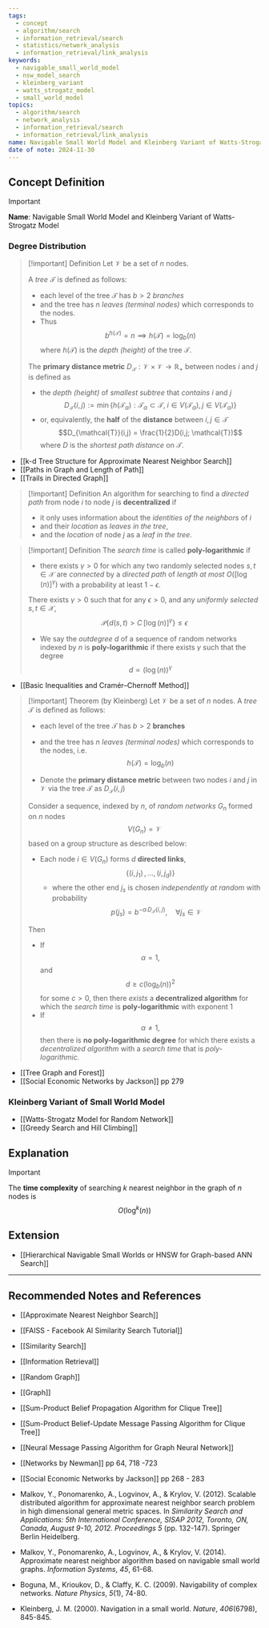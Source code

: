 ```yaml
---
tags:
  - concept
  - algorithm/search
  - information_retrieval/search
  - statistics/network_analysis
  - information_retrieval/link_analysis
keywords:
  - navigable_small_world_model
  - nsw_model_search
  - kleinberg_variant
  - watts_strogatz_model
  - small_world_model
topics:
  - algorithm/search
  - network_analysis
  - information_retrieval/search
  - information_retrieval/link_analysis
name: Navigable Small World Model and Kleinberg Variant of Watts-Strogatz Model
date of note: 2024-11-30
---
```


## Concept Definition

>[!important]
>**Name**: Navigable Small World Model and Kleinberg Variant of Watts-Strogatz Model

### Degree Distribution 

>[!important] Definition
>Let $\mathcal{V}$ be a set of $n$ nodes. 
>
>A *tree* $\mathcal{T}$ is defined as follows:
>- each level of the tree $\mathcal{T}$ has $b > 2$ *branches*
>- and the tree has $n$ *leaves (terminal nodes)* which corresponds to the nodes.
>- Thus $$b^{h(\mathcal{T})} = n \implies h(\mathcal{T}) = \log_{b}(n)$$ where $h(\mathcal{T})$ is the *depth (height)* of the tree $\mathcal{T}$.
>  
>The **primary distance metric** $D_{\mathcal{T}}: \mathcal{V}\times \mathcal{V} \to \mathbb{R}_{+}$ between nodes $i$ and $j$ is defined as 
>- the *depth (height)* of *smallest subtree* that *contains* $i$ and $j$  $$D_{\mathcal{T}}(i,j) := \min\left\{h(\mathcal{T}_{\alpha}): \mathcal{T}_{\alpha} \subset \mathcal{T},\; i\in V(\mathcal{T}_{\alpha}),\, j\in V(\mathcal{T}_{\alpha})  \right\} $$  
>- or, equivalently, the **half** of the **distance** between $i,j\in \mathcal{T}$  $$D_{\mathcal{T}}(i,j) = \frac{1}{2}D(i,j; \mathcal{T})$$ where $D$ is the *shortest path distance* on $\mathcal{T}$. 

- [[k-d Tree Structure for Approximate Nearest Neighbor Search]]
- [[Paths in Graph and Length of Path]]
- [[Trails in Directed Graph]]


>[!important] Definition
>An algorithm for searching to find a *directed path* from node $i$ to node $j$ is **decentralized** if 
>- it only uses information about the *identities of the neighbors* of $i$ 
>- and their *location* as *leaves in the tree*, 
>- and the *location* of node $j$ as a *leaf in the tree*.

>[!important] Definition
>The *search time* is called **poly-logarithmic** if 
>- there exists $\gamma >0$ for which any two randomly selected nodes $s, t\in \mathcal{X}$ are *connected* by a *directed path* of *length* *at most* $O([\log(n)]^{\gamma})$ with a probability at least $1 - \epsilon$.
>
>There exists $\gamma >0$ such that for any $\epsilon >0$, and any *uniformly selected* $s,t\in \mathcal{X}$, 
>$$
>\mathcal{P}\left\{d(s,t) > C\,\left[ \log(n) \right]^{\gamma}  \right\} \le \epsilon
>$$
>- We say the *outdegree* $d$ of a sequence of random networks indexed by $n$ is **poly-logarithmic** if there exists $\gamma$ such that the degree $$d \propto  (\log(n))^{\gamma}$$

- [[Basic Inequalities and Cramér–Chernoff Method]]

>[!important] Theorem (by Kleinberg)
>Let $\mathcal{V}$ be a set of $n$ nodes. A *tree* $\mathcal{T}$ is defined as follows:
>- each level of the tree $\mathcal{T}$ has $b > 2$ **branches**
>- and the tree has $n$ *leaves (terminal nodes)* which corresponds to the nodes, i.e. $$h(\mathcal{T}) = \log_{b}(n)$$
>
>- Denote the **primary distance metric** between two nodes $i$ and $j$ in $\mathcal{V}$ via the tree $\mathcal{T}$ as $D_{\mathcal{T}}(i,j)$
>
>
>Consider a sequence, indexed by $n$, of *random networks* $G_{n}$ formed on $n$ nodes $$V(G_{n}) = \mathcal{V}$$  based on a group structure as described below:
>- Each node $i\in V(G_{n})$ forms $d$ **directed links**, $$\{ (i,j_{1}) \,{,}\ldots{,}\, (i,j_{d}) \}$$
>	- where the other end $j_{s}$ is chosen *independently at random* with probability $$p(j_{s}) = b^{-\alpha\,D_{\mathcal{T}}(i,j)}, \quad \forall j_{s}\in \mathcal{V}$$
>
>Then
>- If $$\alpha = 1,$$ and $$d \ge c\left(\log_{b}(n)\right)^2$$ for some $c >0$, then there *exists* a **decentralized algorithm** for which the *search time* is **poly-logarithmic** with exponent $1$
>- If $$\alpha \neq 1,$$  then there is **no poly-logarithmic degree** for which there exists a *decentralized algorithm* with a *search time* that is *poly-logarithmic.*

- [[Tree Graph and Forest]]
- [[Social Economic Networks by Jackson]] pp 279


### Kleinberg Variant of Small World Model


- [[Watts-Strogatz Model for Random Network]]
- [[Greedy Search and Hill Climbing]]




## Explanation


>[!important] 
>The **time complexity** of searching $k$ nearest neighbor in the graph of $n$ nodes is $$O(\log^k(n))$$

## Extension

- [[Hierarchical Navigable Small Worlds or HNSW for Graph-based ANN Search]]


-----------
##  Recommended Notes and References


- [[Approximate Nearest Neighbor Search]]

- [[FAISS - Facebook AI Similarity Search Tutorial]]

- [[Similarity Search]]
- [[Information Retrieval]]
- [[Random Graph]]
- [[Graph]]

- [[Sum-Product Belief Propagation Algorithm for Clique Tree]]
- [[Sum-Product Belief-Update Message Passing Algorithm for Clique Tree]]
- [[Neural Message Passing Algorithm for Graph Neural Network]]

- [[Networks by Newman]] pp 64, 718 -723
- [[Social Economic Networks by Jackson]] pp 268 - 283


- Malkov, Y., Ponomarenko, A., Logvinov, A., & Krylov, V. (2012). Scalable distributed algorithm for approximate nearest neighbor search problem in high dimensional general metric spaces. In _Similarity Search and Applications: 5th International Conference, SISAP 2012, Toronto, ON, Canada, August 9-10, 2012. Proceedings 5_ (pp. 132-147). Springer Berlin Heidelberg.
- Malkov, Y., Ponomarenko, A., Logvinov, A., & Krylov, V. (2014). Approximate nearest neighbor algorithm based on navigable small world graphs. _Information Systems_, _45_, 61-68.
- Boguna, M., Krioukov, D., & Claffy, K. C. (2009). Navigability of complex networks. _Nature Physics_, _5_(1), 74-80.
- Kleinberg, J. M. (2000). Navigation in a small world. _Nature_, _406_(6798), 845-845.
